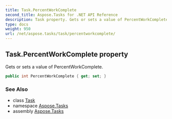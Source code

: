 ```yaml
---
title: Task.PercentWorkComplete
second_title: Aspose.Tasks for .NET API Reference
description: Task property. Gets or sets a value of PercentWorkComplete
type: docs
weight: 950
url: /net/aspose.tasks/task/percentworkcomplete/
---
```

## Task.PercentWorkComplete property

Gets or sets a value of PercentWorkComplete.

```csharp
public int PercentWorkComplete { get; set; }
```

### See Also

* class [Task](../)
* namespace [Aspose.Tasks](../../task/)
* assembly [Aspose.Tasks](../../../)


